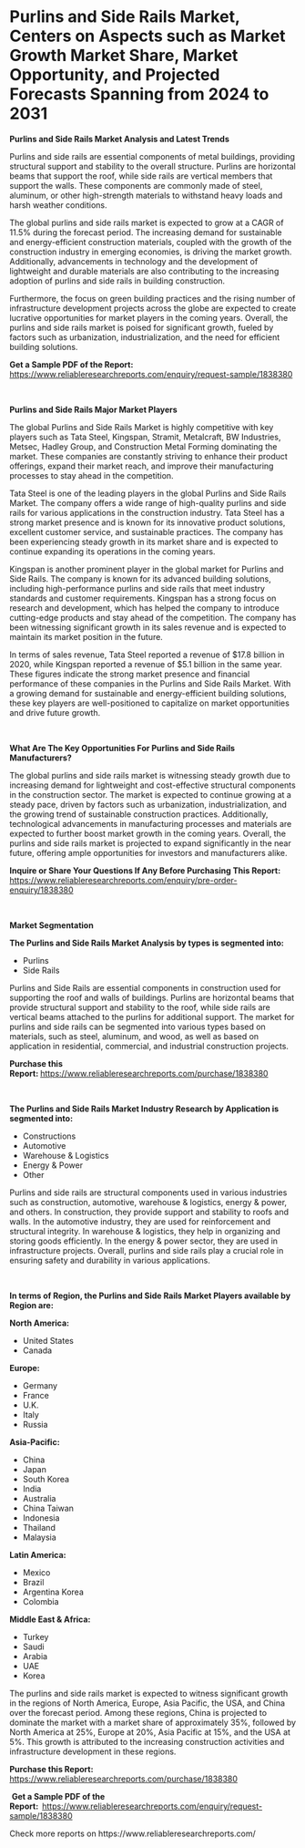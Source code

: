 <p><h1>Purlins and Side Rails Market, Centers on Aspects such as Market Growth Market Share, Market Opportunity, and Projected Forecasts Spanning from 2024 to 2031</h1></p><p><strong>Purlins and Side Rails Market Analysis and Latest Trends</strong></p>
<p><p>Purlins and side rails are essential components of metal buildings, providing structural support and stability to the overall structure. Purlins are horizontal beams that support the roof, while side rails are vertical members that support the walls. These components are commonly made of steel, aluminum, or other high-strength materials to withstand heavy loads and harsh weather conditions.</p><p>The global purlins and side rails market is expected to grow at a CAGR of 11.5% during the forecast period. The increasing demand for sustainable and energy-efficient construction materials, coupled with the growth of the construction industry in emerging economies, is driving the market growth. Additionally, advancements in technology and the development of lightweight and durable materials are also contributing to the increasing adoption of purlins and side rails in building construction.</p><p>Furthermore, the focus on green building practices and the rising number of infrastructure development projects across the globe are expected to create lucrative opportunities for market players in the coming years. Overall, the purlins and side rails market is poised for significant growth, fueled by factors such as urbanization, industrialization, and the need for efficient building solutions.</p></p>
<p><strong>Get a Sample PDF of the Report:&nbsp;</strong> <a href="https://www.reliableresearchreports.com/enquiry/request-sample/1838380">https://www.reliableresearchreports.com/enquiry/request-sample/1838380</a></p>
<p>&nbsp;</p>
<p><strong>Purlins and Side Rails Major Market Players</strong></p>
<p><p>The global Purlins and Side Rails Market is highly competitive with key players such as Tata Steel, Kingspan, Stramit, Metalcraft, BW Industries, Metsec, Hadley Group, and Construction Metal Forming dominating the market. These companies are constantly striving to enhance their product offerings, expand their market reach, and improve their manufacturing processes to stay ahead in the competition.</p><p>Tata Steel is one of the leading players in the global Purlins and Side Rails Market. The company offers a wide range of high-quality purlins and side rails for various applications in the construction industry. Tata Steel has a strong market presence and is known for its innovative product solutions, excellent customer service, and sustainable practices. The company has been experiencing steady growth in its market share and is expected to continue expanding its operations in the coming years.</p><p>Kingspan is another prominent player in the global market for Purlins and Side Rails. The company is known for its advanced building solutions, including high-performance purlins and side rails that meet industry standards and customer requirements. Kingspan has a strong focus on research and development, which has helped the company to introduce cutting-edge products and stay ahead of the competition. The company has been witnessing significant growth in its sales revenue and is expected to maintain its market position in the future.</p><p>In terms of sales revenue, Tata Steel reported a revenue of $17.8 billion in 2020, while Kingspan reported a revenue of $5.1 billion in the same year. These figures indicate the strong market presence and financial performance of these companies in the Purlins and Side Rails Market. With a growing demand for sustainable and energy-efficient building solutions, these key players are well-positioned to capitalize on market opportunities and drive future growth.</p></p>
<p>&nbsp;</p>
<p><strong>What Are The Key Opportunities For Purlins and Side Rails Manufacturers?</strong></p>
<p><p>The global purlins and side rails market is witnessing steady growth due to increasing demand for lightweight and cost-effective structural components in the construction sector. The market is expected to continue growing at a steady pace, driven by factors such as urbanization, industrialization, and the growing trend of sustainable construction practices. Additionally, technological advancements in manufacturing processes and materials are expected to further boost market growth in the coming years. Overall, the purlins and side rails market is projected to expand significantly in the near future, offering ample opportunities for investors and manufacturers alike.</p></p>
<p><strong>Inquire or Share Your Questions If Any Before Purchasing This Report:</strong> <a href="https://www.reliableresearchreports.com/enquiry/pre-order-enquiry/1838380">https://www.reliableresearchreports.com/enquiry/pre-order-enquiry/1838380</a></p>
<p>&nbsp;</p>
<p><strong>Market Segmentation</strong></p>
<p><strong>The Purlins and Side Rails Market Analysis by types is segmented into:</strong></p>
<p><ul><li>Purlins</li><li>Side Rails</li></ul></p>
<p><p>Purlins and Side Rails are essential components in construction used for supporting the roof and walls of buildings. Purlins are horizontal beams that provide structural support and stability to the roof, while side rails are vertical beams attached to the purlins for additional support. The market for purlins and side rails can be segmented into various types based on materials, such as steel, aluminum, and wood, as well as based on application in residential, commercial, and industrial construction projects.</p></p>
<p><strong>Purchase this Report:&nbsp;</strong><a href="https://www.reliableresearchreports.com/purchase/1838380">https://www.reliableresearchreports.com/purchase/1838380</a></p>
<p>&nbsp;</p>
<p><strong>The Purlins and Side Rails Market Industry Research by Application is segmented into:</strong></p>
<p><ul><li>Constructions</li><li>Automotive</li><li>Warehouse & Logistics</li><li>Energy & Power</li><li>Other</li></ul></p>
<p><p>Purlins and side rails are structural components used in various industries such as construction, automotive, warehouse & logistics, energy & power, and others. In construction, they provide support and stability to roofs and walls. In the automotive industry, they are used for reinforcement and structural integrity. In warehouse & logistics, they help in organizing and storing goods efficiently. In the energy & power sector, they are used in infrastructure projects. Overall, purlins and side rails play a crucial role in ensuring safety and durability in various applications.</p></p>
<p>&nbsp;</p>
<p><strong>In terms of Region, the Purlins and Side Rails Market Players available by Region are:</strong></p>
<p>
    <p> <strong> North America: </strong>
        <ul>
            <li>United States</li>
            <li>Canada</li>
        </ul>
        </p> 
    <p> <strong> Europe: </strong>
        <ul>
            <li>Germany</li>
            <li>France</li>
            <li>U.K.</li>
            <li>Italy</li>
            <li>Russia</li>
        </ul>
        </p> 
    <p> <strong> Asia-Pacific: </strong>
        <ul>
            <li>China</li>
            <li>Japan</li>
            <li>South Korea</li>
            <li>India</li>
            <li>Australia</li>
            <li>China Taiwan</li>
            <li>Indonesia</li>
            <li>Thailand</li>
            <li>Malaysia</li>
        </ul>
        </p> 
    <p> <strong> Latin America: </strong>
        <ul>
            <li>Mexico</li>
            <li>Brazil</li>
            <li>Argentina Korea</li>
            <li>Colombia</li>
        </ul>
        </p> 
    <p> <strong> Middle East & Africa: </strong>
        <ul>
            <li>Turkey</li>
            <li>Saudi</li>
            <li>Arabia</li>
            <li>UAE</li>
            <li>Korea</li>
        </ul>
    </p>
    </p>
<p><p>The purlins and side rails market is expected to witness significant growth in the regions of North America, Europe, Asia Pacific, the USA, and China over the forecast period. Among these regions, China is projected to dominate the market with a market share of approximately 35%, followed by North America at 25%, Europe at 20%, Asia Pacific at 15%, and the USA at 5%. This growth is attributed to the increasing construction activities and infrastructure development in these regions.</p></p>
<p><strong>Purchase this Report: </strong><a href="https://www.reliableresearchreports.com/purchase/1838380">https://www.reliableresearchreports.com/purchase/1838380</a></p>
<p>&nbsp;<strong>Get a Sample PDF of the Report:&nbsp;&nbsp;</strong><a href="https://www.reliableresearchreports.com/enquiry/request-sample/1838380">https://www.reliableresearchreports.com/enquiry/request-sample/1838380</a></p>
<p><strong></strong></p>
<p>Check more reports on https://www.reliableresearchreports.com/</p>